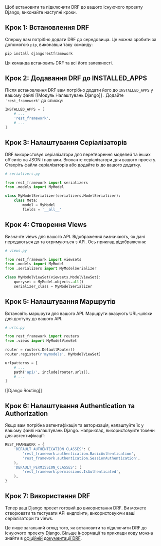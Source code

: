 Щоб встановити та підключити DRF до вашого існуючого проекту Django, виконайте наступні кроки.

## Крок 1: Встановлення DRF

Спершу вам потрібно додати DRF до середовища. Це можна зробити за допомогою `pip`, виконавши таку команду:

```bash
pip install djangorestframework
```

Ця команда встановить DRF та всі його залежності.

## Крок 2: Додавання DRF до INSTALLED_APPS

Після встановлення DRF вам потрібно додати його до `INSTALLED_APPS` у вашому файлі [[Модуль Налаштувань Django]] . Додайте `'rest_framework'` до списку:

```python
INSTALLED_APPS = [
    # ...
    'rest_framework',
    # ...
]
```

## Крок 3: Налаштування Серіалізаторів

DRF використовує серіалізатори для перетворення моделей та інших об'єктів на JSON і навпаки. Визначте серіалізатори для вашого проекту. Створіть файли серіалізаторів або додайте їх до вашого додатку.

```python
# serializers.py

from rest_framework import serializers
from .models import MyModel

class MyModelSerializer(serializers.ModelSerializer):
    class Meta:
        model = MyModel
        fields = '__all__'
```

## Крок 4: Створення  Views

Визначте views для вашого API. Відображення визначають, як дані передаються до та отримуються з API. Ось приклад відображення:

```python
# views.py

from rest_framework import viewsets
from .models import MyModel
from .serializers import MyModelSerializer

class MyModelViewSet(viewsets.ModelViewSet):
    queryset = MyModel.objects.all()
    serializer_class = MyModelSerializer
```

## Крок 5: Налаштування Маршрутів

Встановіть маршрути для вашого API. Маршрути вказують URL-шляхи для доступу до вашого API.

```python
# urls.py

from rest_framework import routers
from .views import MyModelViewSet

router = routers.DefaultRouter()
router.register(r'mymodels', MyModelViewSet)

urlpatterns = [
    # ...
    path('api/', include(router.urls)),
    # ...
]
```
[[Django Routing]]
## Крок 6: Налаштування Authentication та Authorization 

Якщо вам потрібна автентифікація та авторизація, налаштуйте їх у вашому файлі налаштувань Django. Наприклад, використовуйте токени для автентифікації:

```python
REST_FRAMEWORK = {
    'DEFAULT_AUTHENTICATION_CLASSES': (
		'rest_framework.authentication.BasicAuthentication',
        'rest_framework.authentication.SessionAuthentication',
    ),
    'DEFAULT_PERMISSION_CLASSES': (
        'rest_framework.permissions.IsAuthenticated',
    ),
}
```

## Крок 7: Використання DRF

Тепер ваш Django проект готовий до використання DRF. Ви можете створювати та тестувати API ендпоінти, використовуючи ваші серіалізатори та views.

Це лише загальний огляд того, як встановити та підключити DRF до існуючого проекту Django. Більше інформації та приклади коду можна знайти в [офіційній документації DRF](https://www.django-rest-framework.org/).
